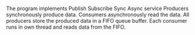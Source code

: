 The program implements Publish Subscribe Sync Async service
Producers synchronously produce data.
Consumers asynchronously read the data.
All producers store the produced data in a FIFO queue buffer.
Each consumer runs in own thread and reads data from the FIFO.